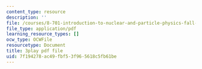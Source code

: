 ```yaml
---
content_type: resource
description: ''
file: /courses/8-701-introduction-to-nuclear-and-particle-physics-fall-2020/7f194278ac49fbf53f965618c5fb61be_QDIdZR9G2UU.pdf
file_type: application/pdf
learning_resource_types: []
ocw_type: OCWFile
resourcetype: Document
title: 3play pdf file
uid: 7f194278-ac49-fbf5-3f96-5618c5fb61be
---
```

